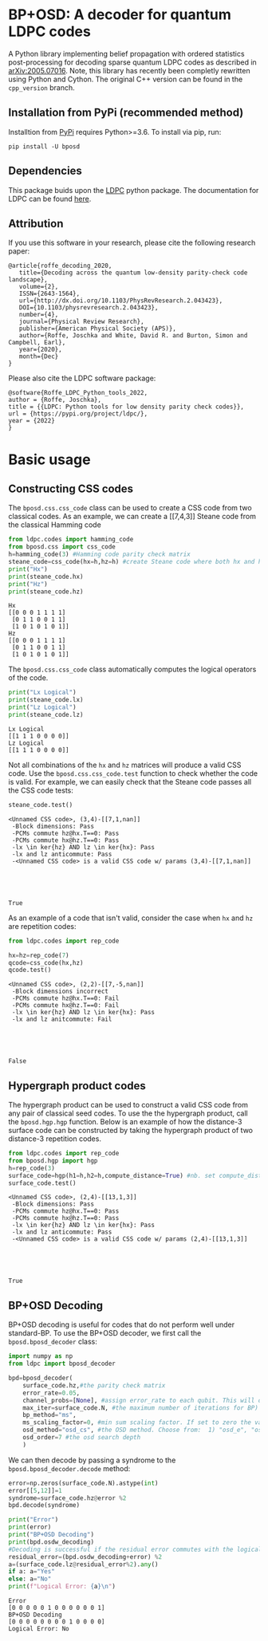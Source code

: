 # BP+OSD: A decoder for quantum LDPC codes 
A Python library implementing belief propagation with ordered statistics post-processing for decoding sparse quantum LDPC codes as described in [arXiv:2005.07016](https://arxiv.org/abs/2005.07016). Note, this library has recently been completly rewritten using Python and Cython. The original C++ version can be found in the `cpp_version` branch.

## Installation from PyPi (recommended method)

Installtion from [PyPi](https://pypi.org/project/bposd/) requires Python>=3.6.
To install via pip, run:

```
pip install -U bposd
```

## Dependencies
This package buids upon the [LDPC](https://pypi.org/project/ldpc/) python package. The documentation for LDPC can be found [here](https://roffe.eu/software/ldpc/index.html).

## Attribution
If you use this software in your research, please cite the following research paper:

```
@article{roffe_decoding_2020,
   title={Decoding across the quantum low-density parity-check code landscape},
   volume={2},
   ISSN={2643-1564},
   url={http://dx.doi.org/10.1103/PhysRevResearch.2.043423},
   DOI={10.1103/physrevresearch.2.043423},
   number={4},
   journal={Physical Review Research},
   publisher={American Physical Society (APS)},
   author={Roffe, Joschka and White, David R. and Burton, Simon and Campbell, Earl},
   year={2020},
   month={Dec}
}
```

Please also cite the LDPC software package:

```
@software{Roffe_LDPC_Python_tools_2022,
author = {Roffe, Joschka},
title = {{LDPC: Python tools for low density parity check codes}},
url = {https://pypi.org/project/ldpc/},
year = {2022}
}
```

# Basic usage

## Constructing CSS codes

The `bposd.css.css_code` class can be used to create a CSS code from two classical codes. As an example, we can create a [[7,4,3]] Steane code from the classical Hamming code


```python
from ldpc.codes import hamming_code
from bposd.css import css_code
h=hamming_code(3) #Hamming code parity check matrix
steane_code=css_code(hx=h,hz=h) #create Steane code where both hx and hz are Hamming codes
print("Hx")
print(steane_code.hx)
print("Hz")
print(steane_code.hz)
```

    Hx
    [[0 0 0 1 1 1 1]
     [0 1 1 0 0 1 1]
     [1 0 1 0 1 0 1]]
    Hz
    [[0 0 0 1 1 1 1]
     [0 1 1 0 0 1 1]
     [1 0 1 0 1 0 1]]


The `bposd.css.css_code` class automatically computes the logical operators of the code.


```python
print("Lx Logical")
print(steane_code.lx)
print("Lz Logical")
print(steane_code.lz)
```

    Lx Logical
    [[1 1 1 0 0 0 0]]
    Lz Logical
    [[1 1 1 0 0 0 0]]


Not all combinations of the `hx` and `hz` matrices will produce a valid CSS code. Use the `bposd.css.css_code.test` function to check whether the code is valid. For example, we can easily check that the Steane code passes all the CSS code tests:


```python
steane_code.test()
```

    <Unnamed CSS code>, (3,4)-[[7,1,nan]]
     -Block dimensions: Pass
     -PCMs commute hz@hx.T==0: Pass
     -PCMs commute hx@hz.T==0: Pass
     -lx \in ker{hz} AND lz \in ker{hx}: Pass
     -lx and lz anticommute: Pass
     -<Unnamed CSS code> is a valid CSS code w/ params (3,4)-[[7,1,nan]]





    True



As an example of a code that isn't valid, consider the case when `hx` and `hz` are repetition codes:


```python
from ldpc.codes import rep_code

hx=hz=rep_code(7)
qcode=css_code(hx,hz)
qcode.test()
```

    <Unnamed CSS code>, (2,2)-[[7,-5,nan]]
     -Block dimensions incorrect
     -PCMs commute hz@hx.T==0: Fail
     -PCMs commute hx@hz.T==0: Fail
     -lx \in ker{hz} AND lz \in ker{hx}: Pass
     -lx and lz anitcommute: Fail





    False



## Hypergraph product codes

The hypergraph product can be used to construct a valid CSS code from any pair of classical seed codes. To use the the hypergraph product, call the `bposd.hgp.hgp` function. Below is an example of how the distance-3 surface code can be constructed by taking the hypergraph product of two distance-3 repetition codes.


```python
from ldpc.codes import rep_code
from bposd.hgp import hgp
h=rep_code(3)
surface_code=hgp(h1=h,h2=h,compute_distance=True) #nb. set compute_distance=False for larger codes
surface_code.test()
```

    <Unnamed CSS code>, (2,4)-[[13,1,3]]
     -Block dimensions: Pass
     -PCMs commute hz@hx.T==0: Pass
     -PCMs commute hx@hz.T==0: Pass
     -lx \in ker{hz} AND lz \in ker{hx}: Pass
     -lx and lz anticommute: Pass
     -<Unnamed CSS code> is a valid CSS code w/ params (2,4)-[[13,1,3]]





    True



## BP+OSD Decoding

BP+OSD decoding is useful for codes that do not perform well under standard-BP. To use the BP+OSD decoder, we first call the `bposd.bposd_decoder` class:


```python
import numpy as np
from ldpc import bposd_decoder

bpd=bposd_decoder(
    surface_code.hz,#the parity check matrix
    error_rate=0.05,
    channel_probs=[None], #assign error_rate to each qubit. This will override "error_rate" input variable
    max_iter=surface_code.N, #the maximum number of iterations for BP)
    bp_method="ms",
    ms_scaling_factor=0, #min sum scaling factor. If set to zero the variable scaling factor method is used
    osd_method="osd_cs", #the OSD method. Choose from:  1) "osd_e", "osd_cs", "osd0"
    osd_order=7 #the osd search depth
    )
```

We can then decode by passing a syndrome to the `bposd.bposd_decoder.decode` method:


```python
error=np.zeros(surface_code.N).astype(int)
error[[5,12]]=1
syndrome=surface_code.hz@error %2
bpd.decode(syndrome)

print("Error")
print(error)
print("BP+OSD Decoding")
print(bpd.osdw_decoding)
#Decoding is successful if the residual error commutes with the logical operators
residual_error=(bpd.osdw_decoding+error) %2
a=(surface_code.lz@residual_error%2).any()
if a: a="Yes"
else: a="No"
print(f"Logical Error: {a}\n")

```

    Error
    [0 0 0 0 0 1 0 0 0 0 0 0 1]
    BP+OSD Decoding
    [0 0 0 0 0 0 0 0 1 0 0 0 0]
    Logical Error: No
    

